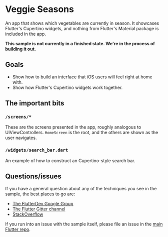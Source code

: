 # Veggie Seasons

An app that shows which vegetables are currently in season. It showcases
Flutter's Cupertino widgets, and nothing from Flutter's Material package
is included in the app.

**This sample is not currently in a finished state. We're in the process
of building it out.**

## Goals

* Show how to build an interface that iOS users will feel right at home
  with.
* Show how Flutter's Cupertino widgets work together.

## The important bits

### `/screens/*`

These are the screens presented in the app, roughly analogous to
UIViewControllers. `HomeScreen` is the root, and the others are shown
as the user navigates.

### `/widgets/search_bar.dart`

An example of how to construct an Cupertino-style search bar.

## Questions/issues

If you have a general question about any of the techniques you see in
the sample, the best places to go are:

* [The FlutterDev Google Group](https://groups.google.com/forum/#!forum/flutter-dev)
* [The Flutter Gitter channel](https://gitter.im/flutter/flutter)
* [StackOverflow](https://stackoverflow.com/questions/tagged/flutter)

If you run into an issue with the sample itself, please file an issue
in the [main Flutter repo](https://github.com/flutter/flutter/issues).